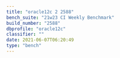 ```yaml
---
title: "oracle12c 2 2588"
bench_suite: "21w23 CI Weekly Benchmark"
build_number: "2588"
dbprofile: "oracle12c"
classifier: ""
date: 2021-06-07T06:20:49
type: "bench"
---
```

